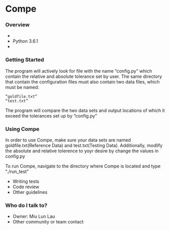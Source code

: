 # Compe #

### Overview ###

* 
* Python 3.6.1
* 

### Getting Started ###
The program will actively look for file with the name “config.py” which contain the relative and absolute tolerance set by user.  The same directory that contain the configuration files must also contain two data files, which must be named:

	“goldfile.txt”
	“test.txt”

The program will compare the two data sets and output locations of which it exceed the tolerances set up by “config.py”

### Using Compe ###
In order to use Compe, make sure your data sets are named goldfile.txt(Reference Data) and test.txt(Testing Data). Additionally, modlify the absolute and relative tolerence to yoyr desire by change the values in config.py 

To run Compe, navigate to the directory where Compe is located and type
    "./run_test"

* Writing tests
* Code review
* Other guidelines

### Who do I talk to? ###

* Owner: Miu Lun Lau
* Other community or team contact